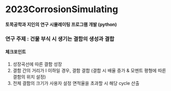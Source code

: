 # 2023CorrosionSimulating
#### 토목공학과 지인의 연구 시뮬레이팅 프로그램 개발 (python)
### 연구 주제 : 건물 부식 시 생기는 결함의 생성과 결합 
#### 체크포인트
1. 성장곡선에 따른 결함 성장
2. 결함 간의 거리가 l 이하일 경우, 결함 결합 (결합 시 배율 증가 & 모멘트 평형에 따른 결함의 위치 설정)
3. 전체 결함의 크기가 사용자 설정 면적율을 초과할 시 해당 cycle 산출
